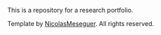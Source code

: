 This is a repository for a research portfolio. 

Template by [NicolasMeseguer](https://github.com/NicolasMeseguer/nicolasmeseguer.github.io/tree/main). All rights reserved.

